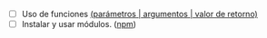 * [ ] Uso de funciones [(parámetros | argumentos | valor de retorno)](https://developer.mozilla.org/es/docs/Learn/JavaScript/Building_blocks/Functions)
* [ ] Instalar y usar módulos. ([npm](https://www.npmjs.com/))